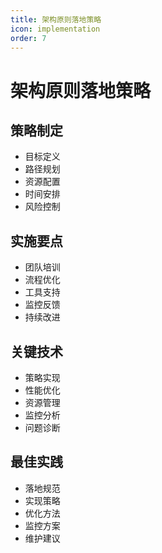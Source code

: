 ```yaml
---
title: 架构原则落地策略
icon: implementation
order: 7
---
```


# 架构原则落地策略

## 策略制定
- 目标定义
- 路径规划
- 资源配置
- 时间安排
- 风险控制

## 实施要点
- 团队培训
- 流程优化
- 工具支持
- 监控反馈
- 持续改进

## 关键技术
- 策略实现
- 性能优化
- 资源管理
- 监控分析
- 问题诊断

## 最佳实践
- 落地规范
- 实现策略
- 优化方法
- 监控方案
- 维护建议

